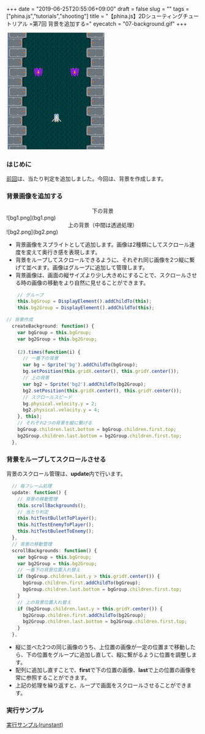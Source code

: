 +++
date = "2019-06-25T20:55:06+09:00"
draft = false
slug = ""
tags = ["phina.js","tutorials","shooting"]
title = "【phina.js】2Dシューティングチュートリアル =第7回 背景を追加する="
eyecatch = "07-background.gif"
+++

![07-background.gif](07-background.gif)

### はじめに
[前回](/posts/tutorials/phina-shooting-06/)は、当たり判定を追加しました。今回は、背景を作成します。

### 背景画像を追加する
<center>下の背景</center>
![bg1.png](bg1.png)

<center>上の背景（中間は透過処理）</center>
![bg2.png](bg2.png)

- 背景画像をスプライトとして追加します。画像は2種類にしてスクロール速度を変えて奥行き感を表現します。
- 背景をループしてスクロールできるように、それぞれ同じ画像を2つ縦に繋げて並べます。画像はグループに追加して管理します。
- 背景画像は、画面の縦サイズより少し大きめにすることで、スクロールさせる時の画像の移動をより自然に見せることができます。

```javascript
    // グループ
    this.bgGroup = DisplayElement().addChildTo(this);
    this.bg2Group = DisplayElement().addChildTo(this);
```

```javascript
// 背景作成
  createBackground: function() {
    var bgGroup = this.bgGroup;
    var bg2Group = this.bg2Group;
    
    (2).times(function(i) {
      // 一番下の背景
      var bg = Sprite('bg').addChildTo(bgGroup);
      bg.setPosition(this.gridX.center(), this.gridY.center());
      // 上の背景
      var bg2 = Sprite('bg2').addChildTo(bg2Group);
      bg2.setPosition(this.gridX.center(), this.gridY.center());
      // スクロールスピード
      bg.physical.velocity.y = 2;
      bg2.physical.velocity.y = 4;
    }, this);
    // それぞれ2つの背景を縦に繋げる
    bgGroup.children.last.bottom = bgGroup.children.first.top;
    bg2Group.children.last.bottom = bg2Group.children.first.top;
  },
```

### 背景をループしてスクロールさせる
背景のスクロール管理は、**update**内で行います。

```javascript
  // 毎フレーム処理
  update: function() {
    // 背景の移動管理
    this.scrollBackgrounds();
    // 当たり判定
    this.hitTestBulletToPlayer();
    this.hitTestEnemyToPlayer();
    this.hitTestBuleetToEnemy();
  },
  // 背景の移動管理
  scrollBackgrounds: function() {
    var bgGroup = this.bgGroup;
    var bg2Group = this.bg2Group;
    // 一番下の背景位置入れ替え
    if (bgGroup.children.last.y > this.gridY.center()) {
      bgGroup.children.first.addChildTo(bgGroup);
      bgGroup.children.last.bottom = bgGroup.children.first.top;
    }
    // 上の背景位置入れ替え
    if (bg2Group.children.last.y > this.gridY.center()) {
      bg2Group.children.first.addChildTo(bg2Group);
      bg2Group.children.last.bottom = bg2Group.children.first.top;
    }
  },
```

- 縦に並べた2つの同じ画像のうち、上位置の画像が一定の位置まで移動したら、下の位置をグループに追加し直して、縦に繋がるように位置を調整します。
- 配列に追加し直すことで、**first**で下の位置の画像、**last**で上の位置の画像を常に参照することができます。
- 上記の処理を繰り返すと、ループで画面をスクロールさせることができます。

### 実行サンプル

[実行サンプル(runstant)](https://runstant.com/alkn203/projects/def29ed8)